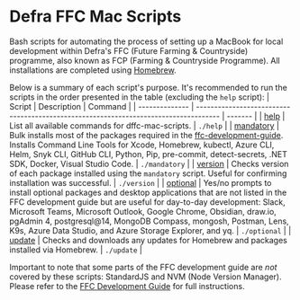 # Defra FFC Mac Scripts

Bash scripts for automating the process of setting up a MacBook for local development within Defra's FFC (Future Farming & Countryside) programme, also known as FCP (Farming & Countryside Programme). All installations are completed using [Homebrew](https://brew.sh/).<br>

Below is a summary of each script's purpose. It's recommended to run the scripts in the order presented in the table (excluding the `help` script):
| Script | Description | Command |
| -------------- | ------------------------------------------------------------------------------------ | ------- |
| [help](./help) | List all available commands for dffc-mac-scripts. | `./help` |
| [mandatory](./mandatory) | Bulk installs most of the packages required in the [ffc-development-guide](https://github.com/DEFRA/ffc-development-guide/blob/main/docs/local-development-setup/index.md). Installs Command Line Tools for Xcode, Homebrew, kubectl, Azure CLI, Helm, Snyk CLI, GitHub CLI, Python, Pip, pre-commit, detect-secrets, .NET SDK, Docker, Visual Studio Code.  | `./mandatory` |
| [version](./version) | Checks version of each package installed using the `mandatory` script. Useful for confirming installation was successful. | `./version` |
| [optional](./optional) | Yes/no prompts to install optional packages and desktop applications that are not listed in the FFC development guide but are useful for day-to-day development: Slack, Microsoft Teams, Microsoft Outlook, Google Chrome, Obsidian, draw.io, pgAdmin 4, postgresql@14, MongoDB Compass, mongosh, Postman, Lens, K9s, Azure Data Studio, and Azure Storage Explorer, and yq. | `./optional` |
| [update](./update) | Checks and downloads any updates for Homebrew and packages installed via Homebrew. | `./update` |

Important to note that some parts of the FFC development guide are _not_ covered by these scripts: StandardJS and NVM (Node Version Manager). Please refer to the [FFC Development Guide](https://github.com/DEFRA/ffc-development-guide) for full instructions.
